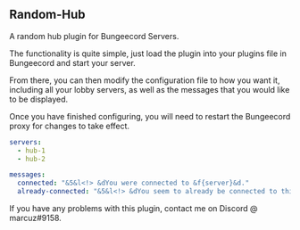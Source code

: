 ## Random-Hub
A random hub plugin for Bungeecord Servers.

The functionality is quite simple, just load the plugin into your plugins file in Bungeecord and start your server.

From there, you can then modify the configuration file to how you want it, including all your lobby servers, as well as the messages that you would like to be displayed.

Once you have finished configuring, you will need to restart the Bungeecord proxy for changes to take effect.

```yml
servers:
  - hub-1
  - hub-2

messages:
  connected: "&5&l<!> &dYou were connected to &f{server}&d."
  already-connected: "&5&l<!> &dYou seem to already be connected to this lobby."
```

If you have any problems with this plugin, contact me on Discord @ marcuz#9158.
